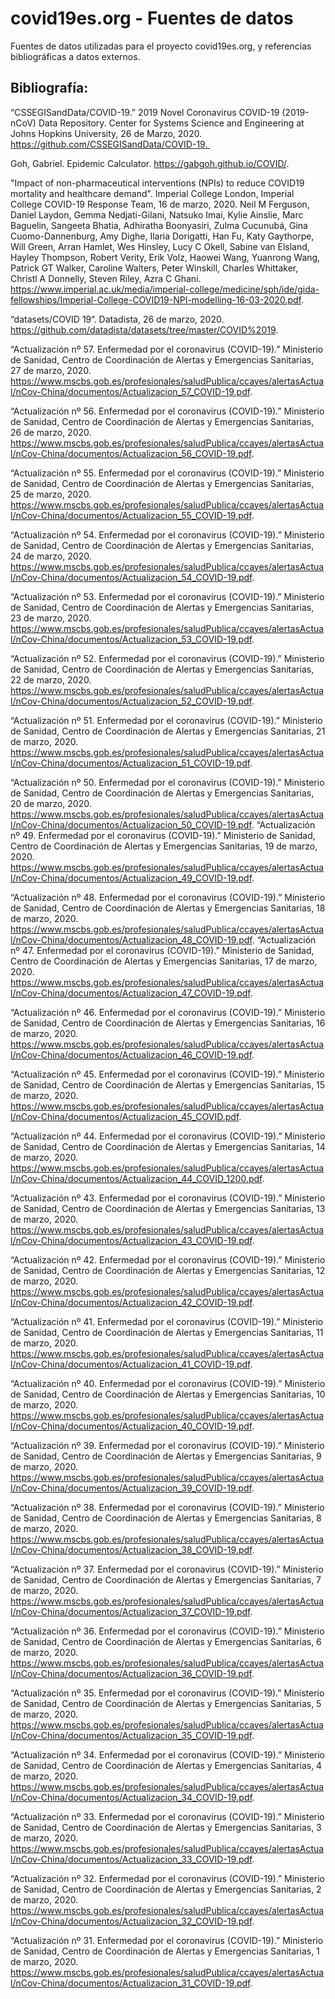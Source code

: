# covid19es.org - Fuentes de datos
Fuentes de datos utilizadas para el proyecto covid19es.org, y referencias bibliográficas a datos externos.


## Bibliografía:
“CSSEGISandData/COVID-19.” 2019 Novel Coronavirus COVID-19 (2019-nCoV) Data Repository. Center for Systems Science and Engineering at Johns Hopkins University, 26 de Marzo, 2020. https://github.com/CSSEGISandData/COVID-19. 

Goh, Gabriel. Epidemic Calculator. https://gabgoh.github.io/COVID/.

"Impact of non-pharmaceutical interventions (NPIs) to reduce COVID19 mortality and healthcare demand​". Imperial College London, Imperial College COVID-19 Response Team, 16 de marzo, 2020. Neil M Ferguson, Daniel Laydon, Gemma Nedjati-Gilani, Natsuko Imai, Kylie Ainslie, Marc Baguelin, Sangeeta Bhatia, Adhiratha Boonyasiri, Zulma Cucunubá, Gina Cuomo-Dannenburg, Amy Dighe, Ilaria Dorigatti, Han Fu, Katy Gaythorpe, Will Green, Arran Hamlet, Wes Hinsley, Lucy C Okell, Sabine van Elsland, Hayley Thompson, Robert Verity, Erik Volz, Haowei Wang, Yuanrong Wang, Patrick GT Walker, Caroline Walters, Peter Winskill, Charles Whittaker, Christl A Donnelly, Steven Riley, Azra C Ghani. https://www.imperial.ac.uk/media/imperial-college/medicine/sph/ide/gida-fellowships/Imperial-College-COVID19-NPI-modelling-16-03-2020.pdf.

“datasets/COVID 19“. Datadista, 26 de marzo, 2020. https://github.com/datadista/datasets/tree/master/COVID%2019.

“Actualización nº 57. Enfermedad por el coronavirus (COVID-19).” Ministerio de Sanidad, Centro de Coordinación de Alertas y Emergencias Sanitarias, 27 de marzo, 2020. https://www.mscbs.gob.es/profesionales/saludPublica/ccayes/alertasActual/nCov-China/documentos/Actualizacion_57_COVID-19.pdf.

“Actualización nº 56. Enfermedad por el coronavirus (COVID-19).” Ministerio de Sanidad, Centro de Coordinación de Alertas y Emergencias Sanitarias, 26 de marzo, 2020. https://www.mscbs.gob.es/profesionales/saludPublica/ccayes/alertasActual/nCov-China/documentos/Actualizacion_56_COVID-19.pdf.

“Actualización nº 55. Enfermedad por el coronavirus (COVID-19).” Ministerio de Sanidad, Centro de Coordinación de Alertas y Emergencias Sanitarias, 25 de marzo, 2020. https://www.mscbs.gob.es/profesionales/saludPublica/ccayes/alertasActual/nCov-China/documentos/Actualizacion_55_COVID-19.pdf.

“Actualización nº 54. Enfermedad por el coronavirus (COVID-19).” Ministerio de Sanidad, Centro de Coordinación de Alertas y Emergencias Sanitarias, 24 de marzo, 2020. https://www.mscbs.gob.es/profesionales/saludPublica/ccayes/alertasActual/nCov-China/documentos/Actualizacion_54_COVID-19.pdf.

“Actualización nº 53. Enfermedad por el coronavirus (COVID-19).” Ministerio de Sanidad, Centro de Coordinación de Alertas y Emergencias Sanitarias, 23 de marzo, 2020. https://www.mscbs.gob.es/profesionales/saludPublica/ccayes/alertasActual/nCov-China/documentos/Actualizacion_53_COVID-19.pdf.

“Actualización nº 52. Enfermedad por el coronavirus (COVID-19).” Ministerio de Sanidad, Centro de Coordinación de Alertas y Emergencias Sanitarias, 22 de marzo, 2020. https://www.mscbs.gob.es/profesionales/saludPublica/ccayes/alertasActual/nCov-China/documentos/Actualizacion_52_COVID-19.pdf.

“Actualización nº 51. Enfermedad por el coronavirus (COVID-19).” Ministerio de Sanidad, Centro de Coordinación de Alertas y Emergencias Sanitarias, 21 de marzo, 2020. https://www.mscbs.gob.es/profesionales/saludPublica/ccayes/alertasActual/nCov-China/documentos/Actualizacion_51_COVID-19.pdf.

“Actualización nº 50. Enfermedad por el coronavirus (COVID-19).” Ministerio de Sanidad, Centro de Coordinación de Alertas y Emergencias Sanitarias, 20 de marzo, 2020. https://www.mscbs.gob.es/profesionales/saludPublica/ccayes/alertasActual/nCov-China/documentos/Actualizacion_50_COVID-19.pdf.
“Actualización nº 49. Enfermedad por el coronavirus (COVID-19).” Ministerio de Sanidad, Centro de Coordinación de Alertas y Emergencias Sanitarias, 19 de marzo, 2020. https://www.mscbs.gob.es/profesionales/saludPublica/ccayes/alertasActual/nCov-China/documentos/Actualizacion_49_COVID-19.pdf.

“Actualización nº 48. Enfermedad por el coronavirus (COVID-19).” Ministerio de Sanidad, Centro de Coordinación de Alertas y Emergencias Sanitarias, 18 de marzo, 2020. https://www.mscbs.gob.es/profesionales/saludPublica/ccayes/alertasActual/nCov-China/documentos/Actualizacion_48_COVID-19.pdf.
“Actualización nº 47. Enfermedad por el coronavirus (COVID-19).” Ministerio de Sanidad, Centro de Coordinación de Alertas y Emergencias Sanitarias, 17 de marzo, 2020. https://www.mscbs.gob.es/profesionales/saludPublica/ccayes/alertasActual/nCov-China/documentos/Actualizacion_47_COVID-19.pdf.

“Actualización nº 46. Enfermedad por el coronavirus (COVID-19).” Ministerio de Sanidad, Centro de Coordinación de Alertas y Emergencias Sanitarias, 16 de marzo, 2020. https://www.mscbs.gob.es/profesionales/saludPublica/ccayes/alertasActual/nCov-China/documentos/Actualizacion_46_COVID-19.pdf.

“Actualización nº 45. Enfermedad por el coronavirus (COVID-19).” Ministerio de Sanidad, Centro de Coordinación de Alertas y Emergencias Sanitarias, 15 de marzo, 2020. https://www.mscbs.gob.es/profesionales/saludPublica/ccayes/alertasActual/nCov-China/documentos/Actualizacion_45_COVID.pdf.

“Actualización nº 44. Enfermedad por el coronavirus (COVID-19).” Ministerio de Sanidad, Centro de Coordinación de Alertas y Emergencias Sanitarias, 14 de marzo, 2020. https://www.mscbs.gob.es/profesionales/saludPublica/ccayes/alertasActual/nCov-China/documentos/Actualizacion_44_COVID_1200.pdf.

“Actualización nº 43. Enfermedad por el coronavirus (COVID-19).” Ministerio de Sanidad, Centro de Coordinación de Alertas y Emergencias Sanitarias, 13 de marzo, 2020. https://www.mscbs.gob.es/profesionales/saludPublica/ccayes/alertasActual/nCov-China/documentos/Actualizacion_43_COVID-19.pdf.

“Actualización nº 42. Enfermedad por el coronavirus (COVID-19).” Ministerio de Sanidad, Centro de Coordinación de Alertas y Emergencias Sanitarias, 12 de marzo, 2020. https://www.mscbs.gob.es/profesionales/saludPublica/ccayes/alertasActual/nCov-China/documentos/Actualizacion_42_COVID-19.pdf.

“Actualización nº 41. Enfermedad por el coronavirus (COVID-19).” Ministerio de Sanidad, Centro de Coordinación de Alertas y Emergencias Sanitarias, 11 de marzo, 2020. https://www.mscbs.gob.es/profesionales/saludPublica/ccayes/alertasActual/nCov-China/documentos/Actualizacion_41_COVID-19.pdf.

“Actualización nº 40. Enfermedad por el coronavirus (COVID-19).” Ministerio de Sanidad, Centro de Coordinación de Alertas y Emergencias Sanitarias, 10 de marzo, 2020. https://www.mscbs.gob.es/profesionales/saludPublica/ccayes/alertasActual/nCov-China/documentos/Actualizacion_40_COVID-19.pdf.

“Actualización nº 39. Enfermedad por el coronavirus (COVID-19).” Ministerio de Sanidad, Centro de Coordinación de Alertas y Emergencias Sanitarias, 9 de marzo, 2020. https://www.mscbs.gob.es/profesionales/saludPublica/ccayes/alertasActual/nCov-China/documentos/Actualizacion_39_COVID-19.pdf.

“Actualización nº 38. Enfermedad por el coronavirus (COVID-19).” Ministerio de Sanidad, Centro de Coordinación de Alertas y Emergencias Sanitarias, 8 de marzo, 2020. https://www.mscbs.gob.es/profesionales/saludPublica/ccayes/alertasActual/nCov-China/documentos/Actualizacion_38_COVID-19.pdf.

“Actualización nº 37. Enfermedad por el coronavirus (COVID-19).” Ministerio de Sanidad, Centro de Coordinación de Alertas y Emergencias Sanitarias, 7 de marzo, 2020. https://www.mscbs.gob.es/profesionales/saludPublica/ccayes/alertasActual/nCov-China/documentos/Actualizacion_37_COVID-19.pdf.

“Actualización nº 36. Enfermedad por el coronavirus (COVID-19).” Ministerio de Sanidad, Centro de Coordinación de Alertas y Emergencias Sanitarias, 6 de marzo, 2020. https://www.mscbs.gob.es/profesionales/saludPublica/ccayes/alertasActual/nCov-China/documentos/Actualizacion_36_COVID-19.pdf.

“Actualización nº 35. Enfermedad por el coronavirus (COVID-19).” Ministerio de Sanidad, Centro de Coordinación de Alertas y Emergencias Sanitarias, 5 de marzo, 2020. https://www.mscbs.gob.es/profesionales/saludPublica/ccayes/alertasActual/nCov-China/documentos/Actualizacion_35_COVID-19.pdf.

“Actualización nº 34. Enfermedad por el coronavirus (COVID-19).” Ministerio de Sanidad, Centro de Coordinación de Alertas y Emergencias Sanitarias, 4 de marzo, 2020. https://www.mscbs.gob.es/profesionales/saludPublica/ccayes/alertasActual/nCov-China/documentos/Actualizacion_34_COVID-19.pdf.

“Actualización nº 33. Enfermedad por el coronavirus (COVID-19).” Ministerio de Sanidad, Centro de Coordinación de Alertas y Emergencias Sanitarias, 3 de marzo, 2020. https://www.mscbs.gob.es/profesionales/saludPublica/ccayes/alertasActual/nCov-China/documentos/Actualizacion_33_COVID-19.pdf.

“Actualización nº 32. Enfermedad por el coronavirus (COVID-19).” Ministerio de Sanidad, Centro de Coordinación de Alertas y Emergencias Sanitarias, 2 de marzo, 2020. https://www.mscbs.gob.es/profesionales/saludPublica/ccayes/alertasActual/nCov-China/documentos/Actualizacion_32_COVID-19.pdf.

“Actualización nº 31. Enfermedad por el coronavirus (COVID-19).” Ministerio de Sanidad, Centro de Coordinación de Alertas y Emergencias Sanitarias, 1 de marzo, 2020. https://www.mscbs.gob.es/profesionales/saludPublica/ccayes/alertasActual/nCov-China/documentos/Actualizacion_31_COVID-19.pdf.
